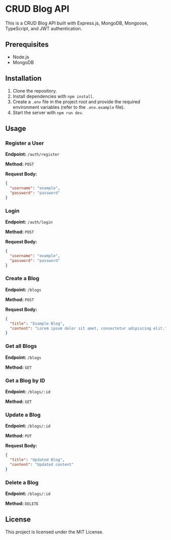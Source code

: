 # CRUD Blog API

This is a CRUD Blog API built with Express.js, MongoDB, Mongoose, TypeScript, and JWT authentication.

## Prerequisites

- Node.js
- MongoDB

## Installation

1. Clone the repository.
2. Install dependencies with `npm install`.
3. Create a `.env` file in the project root and provide the required environment variables (refer to the `.env.example` file).
4. Start the server with `npm run dev`.

## Usage

### Register a User

**Endpoint:** `/auth/register`

**Method:** `POST`

**Request Body:**

```json
{
  "username": "example",
  "password": "password"
}
```

### Login

**Endpoint:** `/auth/login`

**Method:** `POST`

**Request Body:**

```json
{
  "username": "example",
  "password": "password"
}
```

### Create a Blog

**Endpoint:** `/blogs`

**Method:** `POST`

**Request Body:**

```json
{
  "title": "Example Blog",
  "content": "Lorem ipsum dolor sit amet, consectetur adipiscing elit."
}
```

### Get all Blogs

**Endpoint:** `/blogs`

**Method:** `GET`

### Get a Blog by ID

**Endpoint:** `/blogs/:id`

**Method:** `GET`

### Update a Blog

**Endpoint:** `/blogs/:id`

**Method:** `PUT`

**Request Body:**

```json
{
  "title": "Updated Blog",
  "content": "Updated content"
}
```

### Delete a Blog

**Endpoint:** `/blogs/:id`

**Method:** `DELETE`

## License

This project is licensed under the MIT License.

